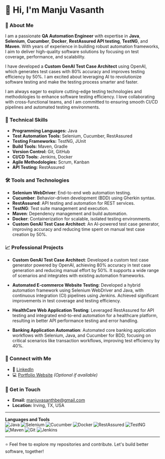 # 👋 Hi, I'm Manju Vasanth

### 🚀 About Me
I am a passionate **QA Automation Engineer** with expertise in **Java**, **Selenium**, **Cucumber**, **Docker**, **RestAssured API testing**, **TestNG**, and **Maven**. With years of experience in building robust automation frameworks, I aim to deliver high-quality software solutions by focusing on test coverage, performance, and scalability.

I have developed a **Custom GenAI Test Case Architect** using OpenAI, which generates test cases with 80% accuracy and improves testing efficiency by 50%. I am excited about leveraging AI to revolutionize software testing and make the testing process smarter and faster.

I am always eager to explore cutting-edge testing technologies and methodologies to enhance software testing efficiency. I love collaborating with cross-functional teams, and I am committed to ensuring smooth CI/CD pipelines and automated testing environments.

### 💼 Technical Skills

- **Programming Languages:** Java
- **Test Automation Tools:** Selenium, Cucumber, RestAssured
- **Testing Frameworks:** TestNG, JUnit
- **Build Tools:** Maven, Gradle
- **Version Control:** Git, GitHub
- **CI/CD Tools:** Jenkins, Docker
- **Agile Methodologies:** Scrum, Kanban
- **API Testing:** RestAssured

### 🛠️ Tools and Technologies

- **Selenium WebDriver**: End-to-end web automation testing.
- **Cucumber**: Behavior-driven development (BDD) using Gherkin syntax.
- **RestAssured**: API testing and automation for REST services.
- **TestNG**: Test suite management and execution.
- **Maven**: Dependency management and build automation.
- **Docker**: Containerization for scalable, isolated testing environments.
- **Custom GenAI Test Case Architect**: An AI-powered test case generator, improving accuracy and reducing time spent on manual test case creation by 50%.

### 📈 Professional Projects

- **Custom GenAI Test Case Architect**: Developed a custom test case generator powered by OpenAI, achieving 80% accuracy in test case generation and reducing manual effort by 50%. It supports a wide range of scenarios and integrates with existing automation frameworks.
  
- **Automated E-commerce Website Testing**: Developed a hybrid automation framework using Selenium WebDriver and Java, with continuous integration (CI) pipelines using Jenkins. Achieved significant improvements in test coverage and testing efficiency.
  
- **HealthCare Web Application Testing**: Leveraged RestAssured for API testing and integrated end-to-end automation for a healthcare platform, resulting in better API performance testing and error handling.
  
- **Banking Application Automation**: Automated core banking application workflows with Selenium, Java, and Cucumber for BDD, focusing on critical scenarios like transaction workflows, improving test efficiency by 40%.

### 🔗 Connect with Me

- 💼 [LinkedIn](https://www.linkedin.com/in/manjuvasanth) 
- 💻 [Portfolio Website](https://your-portfolio-site.com) *(Optional if available)*

### 📧 Get in Touch

- **Email:** manjuvasanthbe@gmail.com
- **Location:** Irving, TX, USA

---

**Languages and Tools**  
![Java](https://img.shields.io/badge/Java-ED8B00?style=for-the-badge&logo=java&logoColor=white)
![Selenium](https://img.shields.io/badge/-Selenium-43B02A?style=for-the-badge&logo=selenium&logoColor=white)
![Cucumber](https://img.shields.io/badge/-Cucumber-23D96C?style=for-the-badge&logo=cucumber&logoColor=white)
![Docker](https://img.shields.io/badge/-Docker-2496ED?style=for-the-badge&logo=docker&logoColor=white)
![RestAssured](https://img.shields.io/badge/-RestAssured-33B5E5?style=for-the-badge)
![TestNG](https://img.shields.io/badge/-TestNG-FF5E00?style=for-the-badge&logo=testng)
![Maven](https://img.shields.io/badge/-Maven-C71A36?style=for-the-badge&logo=apachemaven&logoColor=white)
![Git](https://img.shields.io/badge/-Git-F05032?style=for-the-badge&logo=git&logoColor=white)
![Jenkins](https://img.shields.io/badge/-Jenkins-D24939?style=for-the-badge&logo=jenkins&logoColor=white)

---

⭐️ Feel free to explore my repositories and contribute. Let's build better software, together!

